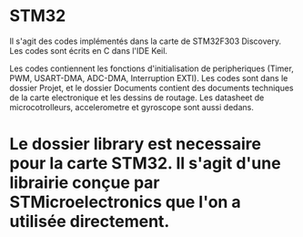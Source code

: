 # STM32
Il s'agit des codes implémentés dans la carte de STM32F303 Discovery. 
Les codes sont écrits en C dans l'IDE Keil.

Les codes contiennent les fonctions d'initialisation de peripheriques (Timer, PWM, USART-DMA, ADC-DMA, Interruption EXTI).
Les codes sont dans le dossier Projet, et le dossier Documents contient des documents techniques de la carte electronique et les dessins de routage. Les datasheet de microcotrolleurs, accelerometre et gyroscope sont aussi dedans.

Le dossier library est necessaire pour la carte STM32. Il s'agit d'une librairie conçue par STMicroelectronics que l'on a utilisée directement. 
=
